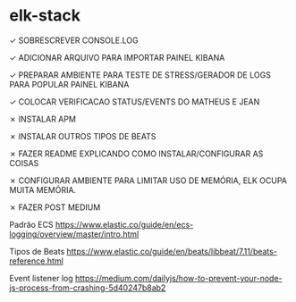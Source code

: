 # elk-stack

✓ SOBRESCREVER CONSOLE.LOG

✓ ADICIONAR ARQUIVO PARA IMPORTAR PAINEL KIBANA

✓ PREPARAR AMBIENTE PARA TESTE DE STRESS/GERADOR DE LOGS PARA POPULAR PAINEL KIBANA

✓ COLOCAR VERIFICACAO STATUS/EVENTS DO MATHEUS E JEAN

✗ INSTALAR APM

✗ INSTALAR OUTROS TIPOS DE BEATS

✗ FAZER README EXPLICANDO COMO INSTALAR/CONFIGURAR AS COISAS

✗ CONFIGURAR AMBIENTE PARA LIMITAR USO DE MEMÓRIA, ELK OCUPA MUITA MEMÓRIA.

✗ FAZER POST MEDIUM

Padrão ECS
https://www.elastic.co/guide/en/ecs-logging/overview/master/intro.html

Tipos de Beats 
https://www.elastic.co/guide/en/beats/libbeat/7.11/beats-reference.html

Event listener log
https://medium.com/dailyjs/how-to-prevent-your-node-js-process-from-crashing-5d40247b8ab2
